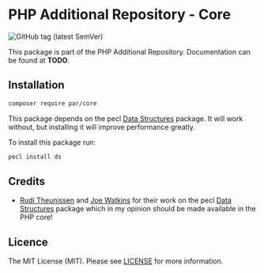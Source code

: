 # PHP Additional Repository - Core

![GitHub tag (latest SemVer)](https://img.shields.io/github/v/tag/php-addition-repository/core?sort=semver&style=for-the-badge)

This package is part of the PHP Additional Repository. Documentation can be found at **TODO**.

## Installation

```bash
composer require par/core
```

This package depends on the pecl [Data Structures](https://github.com/php-ds/ext-ds) package. It will work without, but installing it will improve performance greatly.

To install this package run:

```bash
pecl install ds
```

## Credits

- [Rudi Theunissen](https://github.com/rtheunissen) and [Joe Watkins](https://github.com/krakjoe) for their work on the pecl [Data Structures](https://github.com/php-ds/ext-ds) package which in my opinion should be made available in the PHP core!

## Licence

The MIT License (MIT). Please see [LICENSE](LICENCE.md) for more information.
